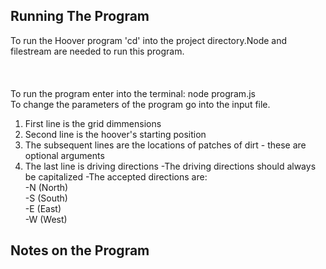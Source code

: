 
## Running The Program

To run the Hoover program 'cd' into the project directory.Node and filestream are needed to run this program.<br/>
<br/>
<br/>
<br/>
To run the program enter into the terminal: node program.js<br/>
To change the parameters of the program go into the input file. 
1. First line is the grid dimmensions
2. Second line is the hoover's starting position
3. The subsequent lines are the locations of patches of dirt - these are optional arguments
4. The last line is driving directions 
  -The driving directions should always be capitalized
  -The accepted directions are:<br/> 
    -N (North)<br/>
    -S (South)<br/>
    -E (East)<br/>
    -W (West)<br/>
    
## Notes on the Program 
 
